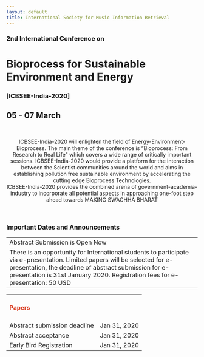 ```yaml
---
layout: default
title: International Society for Music Information Retrieval
---
```

### 2nd International Conference on
# Bioprocess for Sustainable Environment and Energy
### [ICBSEE-India-2020]
## 05 - 07 March
<br>
<p style="text-align:center;">ICBSEE-India-2020 will enlighten the field of Energy-Environment-Bioprocess. The main theme of the conference is “Bioprocess: From Research to Real Life" which covers a wide range of critically important sessions. ICBSEE-India-2020 would provide a platform for the interaction between the Scientist communities around the world and aims in establishing pollution free sustainable environment by accelerating the cutting edge Bioprocess Technologies.
<br>
ICBSEE-India-2020 provides the combined arena of government-academia-industry to incorporate all potential aspects in approaching one-foot step ahead towards MAKING SWACHHA BHARAT</p>
<br>

<h3>Important Dates and Announcements</h3>

<table class="dutab anot" rules=none>
    <tr class="mubx">
        <td>Abstract Submission is Open Now</td>
    </tr>
    <tr class="mubx">
        <td>There is an opportunity for International students to participate via e-presentation. Limited papers will be selected for e-presentation, the deadline of abstract submission for e-presentation is 31st January 2020. Registration fees for e-presentation: 50 USD</td>
    </tr>
</table>

<table class="dutab" rules=none>
    <tr class="mubx">
        <td><h4><span style="color:#DB442A">Papers</span></h4></td>
        <td> </td>
    </tr>
    <tr class="mubx">
        <td>Abstract submission deadline</td>
        <td> Jan 31, 2020 </td>
    </tr>
    <tr class="mubx">
        <td>Abstract acceptance</td>
        <td> Jan 31, 2020 </td>
    </tr>
    <tr class="mubx">
        <td>Early Bird Registration</td>
        <td> Jan 31, 2020 </td>
    </tr>
</table>


<br>

<br>
